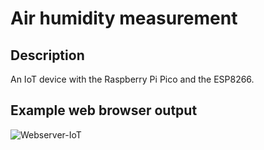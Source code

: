 # Air humidity measurement

## Description

An IoT device with the Raspberry Pi Pico and the ESP8266.

## Example web browser output

![Webserver-IoT](https://github.com/Florian-Wilhelm/Raspberry-Pi/assets/77980708/fcef041a-d983-4783-be21-395024e1c47a)

